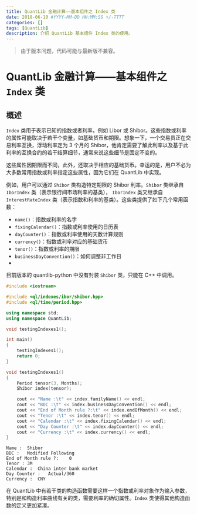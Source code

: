 ```yaml
---
title: QuantLib 金融计算——基本组件之 Index 类
date: 2018-06-10 #YYYY-MM-DD HH:MM:SS +/-TTTT
categories: []
tags: [QuantLib]
description: 介绍 QuantLib 基本组件 Index 类的使用。
---
```


> 由于版本问题，代码可能与最新版不兼容。

# QuantLib 金融计算——基本组件之 `Index` 类

## 概述

`Index` 类用于表示已知的指数或者利率，例如 Libor 或 Shibor。这些指数或利率的属性可能取决于若干个变量，如基础货币和期限。想象一下，一个交易员正在交易利率互换，浮动利率定为 3 个月的 Shibor，他肯定需要了解此利率以及基于此利率的互换合约的若干结算细节，通常来说这些细节是固定不变的。

这些属性因期限而不同，此外，还取决于相应的基础货币。幸运的是，用户不必为大多数常用指数或利率指定这些属性，因为它们在 QuantLib 中实现。

例如，用户可以通过 `Shibor` 类构造特定期限的 Shibor 利率。`Shibor` 类继承自 `IborIndex` 类（表示银行间市场利率的基类）， `IborIndex` 类又继承自 `InterestRateIndex` 类（表示指数和利率的基类）。这些类提供了如下几个常用函数：

* `name()`：指数或利率的名字
* `fixingCalendar()`：指数或利率使用的日历表
* `dayCounter()`：指数或利率使用的天数计算规则
* `currency()`：指数或利率对应的基础货币
* `tenor()`：指数或利率的期限
* `businessDayConvention()`：如何调整非工作日
* 

目前版本的 quantlib-python 中没有封装 `Shibor` 类，只能在 C++ 中调用。

```c++
#include <iostream>

#include <ql/indexes/ibor/shibor.hpp>
#include <ql/time/period.hpp>

using namespace std;
using namespace QuantLib;

void testingIndexes1();

int main()
{
    testingIndexes1();
    return 0;
}

void testingIndexes1()
{
    Period tensor(3, Months);
    Shibor index(tensor);

    cout << "Name :\t" << index.familyName() << endl;
    cout << "BDC :\t" << index.businessDayConvention() << endl;
    cout << "End of Month rule ?:\t" << index.endOfMonth() << endl;
    cout << "Tenor :\t" << index.tenor() << endl;
    cout << "Calendar :\t" << index.fixingCalendar() << endl;
    cout << "Day Counter :\t" << index.dayCounter() << endl;
    cout << "Currency :\t" << index.currency() << endl;
}
```

```
Name :	Shibor
BDC :	Modified Following
End of Month rule ?:	0
Tenor :	3M
Calendar :	China inter bank market
Day Counter :	Actual/360
Currency :	CNY
```

在 QuantLib 中有若干类的构造函数需要这样一个指数或利率对象作为输入参数，特别是和构造利率曲线有关的类，需要利率的确切属性。`Index` 类使得其他构造函数的定义更加紧凑。
